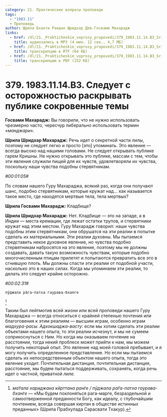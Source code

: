 ```yaml
---
category: 21. Практические вопросы проповеди
tags:
  - "1983.11"
  - Проповедь
author: Шрила Бхакти Ракшак Шридхар Дев-Госвами Махарадж
links:
  - href: /dl/21._Prakticheskie_voprosy_propovedi/379_1983.11.14.B3_SridharMj_Sleduet_s_ostorozhnostju_raskryvat_publike_sokrovennye_temy.mp3
    title: аудиозапись в MP3 (4 мин. 12 сек., 4,7 МБ)
  - href: /dl/21._Prakticheskie_voprosy_propovedi/379_1983.11.14.B3_SridharMj_Sleduet_s_ostorozhnostju_raskryvat_publike_sokrovennye_temy.rtf
    title: транскрипцию в RTF (64 КБ)
  - href: /dl/21._Prakticheskie_voprosy_propovedi/379_1983.11.14.B3_SridharMj_Sleduet_s_ostorozhnostju_raskryvat_publike_sokrovennye_temy.pdf
    title: транскрипцию в PDF (152 КБ)
---
```


# 379. 1983.11.14.B3. Следует с осторожностью раскрывать публике сокровенные темы

**Госвами Махарадж:** Вы говорили, что не нужно использовать чрезмерно часто, чересчур либерально использовать термин «*манджари*».

**Шрила Шридхар Махарадж:** Речь идет о секретной части *лилы*, поэтому не следует легко и просто [это] упоминать. Это явление — всегда высоко над нашими головами. Не следует открывать публике гарем Кришны. Не нужно открывать это публике, массам с тем, чтобы эти явления служили пищей для их чувств, удовлетворяли их чувства, поскольку наши чувства подобны стервятникам.

*#00:01:05#*

По словам нашего Гуру Махараджа, всякий раз, когда они получают шанс, подобно стервятникам, которые кружат над… как называется такое место, где находятся мертвые тела, тела мертвых?

**Шрила Госвами Махарадж:** Кладбище?

**Шрила Шридхар Махарадж:** Нет. Кладбище — это на западе, а в Индии — места кремации, где лежат остатки трупов, и стервятники кружат над этим местом. Гуру Махарадж говорил: наши чувства подобны этим стервятникам, они обрушатся на эти реалии в попытке сделать их материальными. Эти реалии духовны. Мы пытаемся представить некое духовное явление, но чувства подобно стервятникам набросятся на это явление, поэтому мы не должны создавать, давать такую возможность чувствам, которые подобно многочисленным птицам прилетят и попытаются превратить все это в сгнившую плоть. Мы должны спасти эти реалии от подобной участи, насколько это в наших силах. Когда мы упоминаем эти реалии, то делать это следует крайне осторожно.

*#00:02:31#*

    пӯджала ра̄га-патха гаурава-бхан̇ге
[^_ftn1]

Таким был лейтмотив всей жизни или всей проповеди нашего Гуру Махараджа — всегда относиться с крайней степенью почтения или благоговения к этим реалиям — высшим играм, особенно играм *мадхура-расы*. *Адхокшаджа-васту*: если мы хотим сделать эти реалии объектами нашего опыта, то эти реалии исчезнут, и мы не сумеем соприкоснуться с Ним. Но когда мы оказываем почтение на расстоянии, тогда некий проблеск может прийти к нам, мы можем получить некоторый опыт. Это явление над моей головой пребывает, и я могу получить определенное представление. Но если мы пытаемся сделать их непосредственным объектом нашего опыта, тогда это явление уходит. Почтительная дистанция, почтительная дистанция, расстояние, мы будем пытаться поддерживать, сохранять, когда речь идет о частной, приватной *лиле.*



[^_ftn1]: *ма̄тала хариджана кӣрттана ран̇ге / пӯджала ра̄га-патха гаурава-бхан̇ге* — «Мы будем поклоняться рага-марге, безраздельной и самоотверженной преданности Богу, как идеалу, с глубочайшим почтением, всегда совершая киртан в обществе истинных преданных» (Шрила Прабхупада Сарасвати Тхакур).

